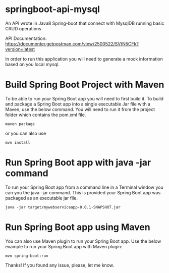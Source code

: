 # springboot-api-mysql
An API wrote in Java8 Spring-boot that connect with MysqlDB running basic CRUD operations

API Documentation:
https://documenter.getpostman.com/view/2500522/SVtN5CFk?version=latest

In order to run this application you will need to generate a mock information based on you local mysql.


# Build Spring Boot Project with Maven

To be able to run your Spring Boot app you will need to first build it. To build and package a Spring Boot app into a single executable Jar file with a Maven, use the below command. You will need to run it from the project folder which contains the pom.xml file.

    maven package

or you can also use

    mvn install

# Run Spring Boot app with java -jar command

To run your Spring Boot app from a command line in a Terminal window you can you the java -jar command. This is provided your Spring Boot app was packaged as an executable jar file.

    java -jar target/mywebserviceapp-0.0.1-SNAPSHOT.jar

# Run Spring Boot app using Maven

You can also use Maven plugin to run your Spring Boot app. Use the below example to run your Spring Boot app with Maven plugin:

    mvn spring-boot:run

Thanks!
If you found any issue, please, let me know.

